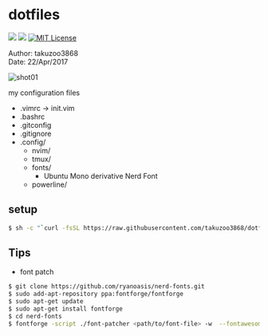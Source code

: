 # dotfiles
![](https://img.shields.io/badge/works%20on-Ubuntu-DD4814.svg)
![](https://img.shields.io/badge/works%20on-ArchLinux-00AAD4.svg)
[![MIT License](http://img.shields.io/badge/license-MIT-blue.svg?style=flat)](LICENSE)

Author: takuzoo3868  
Date: 22/Apr/2017 

![shot01](https://raw.githubusercontent.com/takuzoo3868/dotfiles/media/Screenshot%20from%202017-04-21%2001-30-47.png)

my configuration files
- .vimrc -> init.vim
- .bashrc
- .gitconfig
- .gitignore
- .config/
  - nvim/
  - tmux/
  - fonts/
    - Ubuntu Mono derivative Nerd Font
  - powerline/

## setup
```bash
$ sh -c "`curl -fsSL https://raw.githubusercontent.com/takuzoo3868/dotfiles/master/setup.sh `"
```

## Tips
- font patch
```bash
$ git clone https://github.com/ryanoasis/nerd-fonts.git
$ sudo add-apt-repository ppa:fontforge/fontforge
$ sudo apt-get update
$ sudo apt-get install fontforge
$ cd nerd-fonts
$ fontforge -script ./font-patcher <path/to/font-file> -w  --fontawesome --fontawesomeextension --fontlinux  --octicons --powersymbols --pomicons
```

